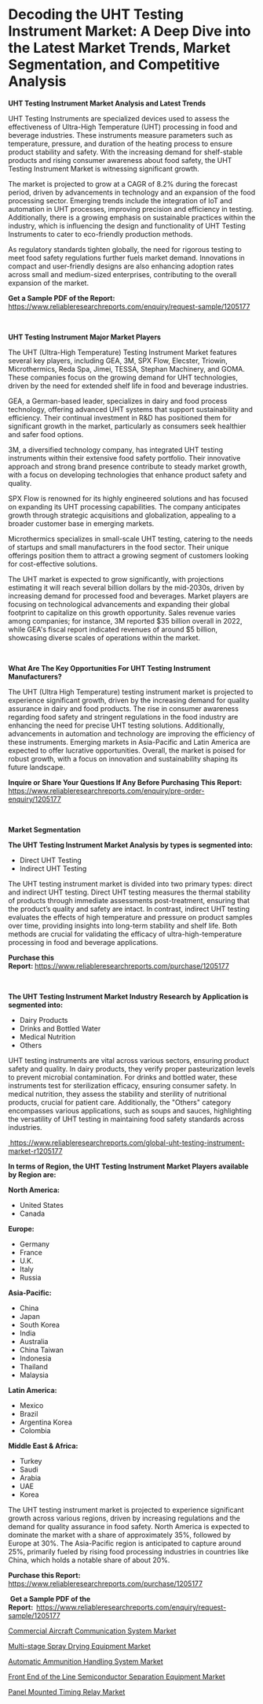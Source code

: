 <p><h1>Decoding the UHT Testing Instrument Market: A Deep Dive into the Latest Market Trends, Market Segmentation, and Competitive Analysis</h1></p><p><strong>UHT Testing Instrument Market Analysis and Latest Trends</strong></p>
<p><p>UHT Testing Instruments are specialized devices used to assess the effectiveness of Ultra-High Temperature (UHT) processing in food and beverage industries. These instruments measure parameters such as temperature, pressure, and duration of the heating process to ensure product stability and safety. With the increasing demand for shelf-stable products and rising consumer awareness about food safety, the UHT Testing Instrument Market is witnessing significant growth.</p><p>The market is projected to grow at a CAGR of 8.2% during the forecast period, driven by advancements in technology and an expansion of the food processing sector. Emerging trends include the integration of IoT and automation in UHT processes, improving precision and efficiency in testing. Additionally, there is a growing emphasis on sustainable practices within the industry, which is influencing the design and functionality of UHT Testing Instruments to cater to eco-friendly production methods.</p><p>As regulatory standards tighten globally, the need for rigorous testing to meet food safety regulations further fuels market demand. Innovations in compact and user-friendly designs are also enhancing adoption rates across small and medium-sized enterprises, contributing to the overall expansion of the market.</p></p>
<p><strong>Get a Sample PDF of the Report:&nbsp;</strong> <a href="https://www.reliableresearchreports.com/enquiry/request-sample/1205177?utm_campaign=41&utm_medium=2&utm_source=Github&utm_content=ia&utm_term=28022025&utm_id=uht-testing-instrument">https://www.reliableresearchreports.com/enquiry/request-sample/1205177</a></p>
<p>&nbsp;</p>
<p><strong>UHT Testing Instrument Major Market Players</strong></p>
<p><p>The UHT (Ultra-High Temperature) Testing Instrument Market features several key players, including GEA, 3M, SPX Flow, Elecster, Triowin, Microthermics, Reda Spa, Jimei, TESSA, Stephan Machinery, and GOMA. These companies focus on the growing demand for UHT technologies, driven by the need for extended shelf life in food and beverage industries.</p><p>GEA, a German-based leader, specializes in dairy and food process technology, offering advanced UHT systems that support sustainability and efficiency. Their continual investment in R&D has positioned them for significant growth in the market, particularly as consumers seek healthier and safer food options.</p><p>3M, a diversified technology company, has integrated UHT testing instruments within their extensive food safety portfolio. Their innovative approach and strong brand presence contribute to steady market growth, with a focus on developing technologies that enhance product safety and quality.</p><p>SPX Flow is renowned for its highly engineered solutions and has focused on expanding its UHT processing capabilities. The company anticipates growth through strategic acquisitions and globalization, appealing to a broader customer base in emerging markets.</p><p>Microthermics specializes in small-scale UHT testing, catering to the needs of startups and small manufacturers in the food sector. Their unique offerings position them to attract a growing segment of customers looking for cost-effective solutions.</p><p>The UHT market is expected to grow significantly, with projections estimating it will reach several billion dollars by the mid-2030s, driven by increasing demand for processed food and beverages. Market players are focusing on technological advancements and expanding their global footprint to capitalize on this growth opportunity. Sales revenue varies among companies; for instance, 3M reported $35 billion overall in 2022, while GEA's fiscal report indicated revenues of around $5 billion, showcasing diverse scales of operations within the market.</p></p>
<p>&nbsp;</p>
<p><strong>What Are The Key Opportunities For UHT Testing Instrument Manufacturers?</strong></p>
<p><p>The UHT (Ultra High Temperature) testing instrument market is projected to experience significant growth, driven by the increasing demand for quality assurance in dairy and food products. The rise in consumer awareness regarding food safety and stringent regulations in the food industry are enhancing the need for precise UHT testing solutions. Additionally, advancements in automation and technology are improving the efficiency of these instruments. Emerging markets in Asia-Pacific and Latin America are expected to offer lucrative opportunities. Overall, the market is poised for robust growth, with a focus on innovation and sustainability shaping its future landscape.</p></p>
<p><strong>Inquire or Share Your Questions If Any Before Purchasing This Report:</strong> <a href="https://www.reliableresearchreports.com/enquiry/pre-order-enquiry/1205177?utm_campaign=41&utm_medium=2&utm_source=Github&utm_content=ia&utm_term=28022025&utm_id=uht-testing-instrument">https://www.reliableresearchreports.com/enquiry/pre-order-enquiry/1205177</a></p>
<p>&nbsp;</p>
<p><strong>Market Segmentation</strong></p>
<p><strong>The UHT Testing Instrument Market Analysis by types is segmented into:</strong></p>
<p><ul><li>Direct UHT Testing</li><li>Indirect UHT Testing</li></ul></p>
<p><p>The UHT testing instrument market is divided into two primary types: direct and indirect UHT testing. Direct UHT testing measures the thermal stability of products through immediate assessments post-treatment, ensuring that the product’s quality and safety are intact. In contrast, indirect UHT testing evaluates the effects of high temperature and pressure on product samples over time, providing insights into long-term stability and shelf life. Both methods are crucial for validating the efficacy of ultra-high-temperature processing in food and beverage applications.</p></p>
<p><strong>Purchase this Report:&nbsp;</strong><a href="https://www.reliableresearchreports.com/purchase/1205177?utm_campaign=41&utm_medium=2&utm_source=Github&utm_content=ia&utm_term=28022025&utm_id=uht-testing-instrument">https://www.reliableresearchreports.com/purchase/1205177</a></p>
<p>&nbsp;</p>
<p><strong>The UHT Testing Instrument Market Industry Research by Application is segmented into:</strong></p>
<p><ul><li>Dairy Products</li><li>Drinks and Bottled Water</li><li>Medical Nutrition</li><li>Others</li></ul></p>
<p><p>UHT testing instruments are vital across various sectors, ensuring product safety and quality. In dairy products, they verify proper pasteurization levels to prevent microbial contamination. For drinks and bottled water, these instruments test for sterilization efficacy, ensuring consumer safety. In medical nutrition, they assess the stability and sterility of nutritional products, crucial for patient care. Additionally, the "Others" category encompasses various applications, such as soups and sauces, highlighting the versatility of UHT testing in maintaining food safety standards across industries.</p></p>
<p><a href="https://www.reliableresearchreports.com/global-uht-testing-instrument-market-r1205177?utm_campaign=41&utm_medium=2&utm_source=Github&utm_content=ia&utm_term=28022025&utm_id=uht-testing-instrument">&nbsp;https://www.reliableresearchreports.com/global-uht-testing-instrument-market-r1205177</a></p>
<p><strong>In terms of Region, the UHT Testing Instrument Market Players available by Region are:</strong></p>
<p>
    <p> <strong> North America: </strong>
        <ul>
            <li>United States</li>
            <li>Canada</li>
        </ul>
        </p> 
    <p> <strong> Europe: </strong>
        <ul>
            <li>Germany</li>
            <li>France</li>
            <li>U.K.</li>
            <li>Italy</li>
            <li>Russia</li>
        </ul>
        </p> 
    <p> <strong> Asia-Pacific: </strong>
        <ul>
            <li>China</li>
            <li>Japan</li>
            <li>South Korea</li>
            <li>India</li>
            <li>Australia</li>
            <li>China Taiwan</li>
            <li>Indonesia</li>
            <li>Thailand</li>
            <li>Malaysia</li>
        </ul>
        </p> 
    <p> <strong> Latin America: </strong>
        <ul>
            <li>Mexico</li>
            <li>Brazil</li>
            <li>Argentina Korea</li>
            <li>Colombia</li>
        </ul>
        </p> 
    <p> <strong> Middle East & Africa: </strong>
        <ul>
            <li>Turkey</li>
            <li>Saudi</li>
            <li>Arabia</li>
            <li>UAE</li>
            <li>Korea</li>
        </ul>
    </p>
    </p>
<p><p>The UHT testing instrument market is projected to experience significant growth across various regions, driven by increasing regulations and the demand for quality assurance in food safety. North America is expected to dominate the market with a share of approximately 35%, followed by Europe at 30%. The Asia-Pacific region is anticipated to capture around 25%, primarily fueled by rising food processing industries in countries like China, which holds a notable share of about 20%.</p></p>
<p><strong>Purchase this Report: </strong><a href="https://www.reliableresearchreports.com/purchase/1205177?utm_campaign=41&utm_medium=2&utm_source=Github&utm_content=ia&utm_term=28022025&utm_id=uht-testing-instrument">https://www.reliableresearchreports.com/purchase/1205177</a></p>
<p>&nbsp;<strong>Get a Sample PDF of the Report:&nbsp;&nbsp;</strong><a href="https://www.reliableresearchreports.com/enquiry/request-sample/1205177?utm_campaign=41&utm_medium=2&utm_source=Github&utm_content=ia&utm_term=28022025&utm_id=uht-testing-instrument">https://www.reliableresearchreports.com/enquiry/request-sample/1205177</a></p>
<p><strong></strong></p>
<p><p><a href="https://github.com/mauripalmi/Market-Research-Report-List-6/blob/main/commercial-aircraft-communication-system-market.md?utm_campaign=41&utm_medium=2&utm_source=Github&utm_content=ia&utm_term=28022025&utm_id=uht-testing-instrument">Commercial Aircraft Communication System Market</a></p><p><a href="https://github.com/gulaimolin/Market-Research-Report-List-7/blob/main/multi-stage-spray-drying-equipment-market.md?utm_campaign=41&utm_medium=2&utm_source=Github&utm_content=ia&utm_term=28022025&utm_id=uht-testing-instrument">Multi-stage Spray Drying Equipment Market</a></p><p><a href="https://github.com/sca704osol/Market-Research-Report-List-1/blob/main/automatic-ammunition-handling-system-market.md?utm_campaign=41&utm_medium=2&utm_source=Github&utm_content=ia&utm_term=28022025&utm_id=uht-testing-instrument">Automatic Ammunition Handling System Market</a></p><p><a href="https://github.com/coachtrillvn/Market-Research-Report-List-1/blob/main/front-end-of-the-line-semiconductor-separation-equipment-market.md?utm_campaign=41&utm_medium=2&utm_source=Github&utm_content=ia&utm_term=28022025&utm_id=uht-testing-instrument">Front End of the Line Semiconductor Separation Equipment Market</a></p><p><a href="https://github.com/nicoletavirag/Market-Research-Report-List-5/blob/main/panel-mounted-timing-relay-market.md?utm_campaign=41&utm_medium=2&utm_source=Github&utm_content=ia&utm_term=28022025&utm_id=uht-testing-instrument">Panel Mounted Timing Relay Market</a></p></p>